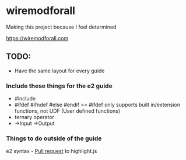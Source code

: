 # wiremodforall

Making this project because I feel determined

https://wiremodforall.com


## TODO:

* Have the same layout for every guide

### Include these things for the e2 guide

* #include
* #ifdef #ifndef #else #endif >> #ifdef only supports built in/extension functions, not UDF (User defined functions)
* ternary operator
* ->Input ->Output

### Things to do outside of the guide

e2 syntax - [Pull request](https://github.com/isagalaev/highlight.js/pull/1558) to highlight.js
